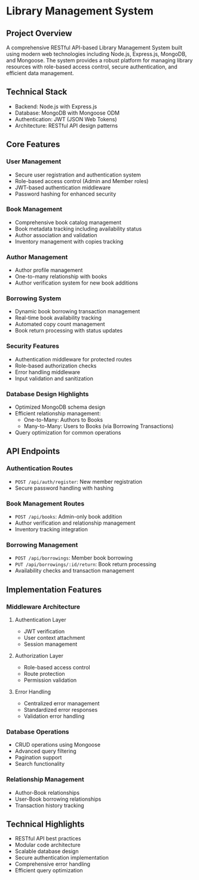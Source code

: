 # Library Management System

## Project Overview
A comprehensive RESTful API-based Library Management System built using modern web technologies including Node.js, Express.js, MongoDB, and Mongoose. The system provides a robust platform for managing library resources with role-based access control, secure authentication, and efficient data management.

## Technical Stack
- Backend: Node.js with Express.js
- Database: MongoDB with Mongoose ODM
- Authentication: JWT (JSON Web Tokens)
- Architecture: RESTful API design patterns

## Core Features

### User Management
- Secure user registration and authentication system
- Role-based access control (Admin and Member roles)
- JWT-based authentication middleware
- Password hashing for enhanced security

### Book Management
- Comprehensive book catalog management
- Book metadata tracking including availability status
- Author association and validation
- Inventory management with copies tracking

### Author Management
- Author profile management
- One-to-many relationship with books
- Author verification system for new book additions

### Borrowing System
- Dynamic book borrowing transaction management
- Real-time book availability tracking
- Automated copy count management
- Book return processing with status updates

### Security Features
- Authentication middleware for protected routes
- Role-based authorization checks
- Error handling middleware
- Input validation and sanitization

### Database Design Highlights
- Optimized MongoDB schema design
- Efficient relationship management:
  - One-to-Many: Authors to Books
  - Many-to-Many: Users to Books (via Borrowing Transactions)
- Query optimization for common operations

## API Endpoints

### Authentication Routes
- `POST /api/auth/register`: New member registration
- Secure password handling with hashing

### Book Management Routes
- `POST /api/books`: Admin-only book addition
- Author verification and relationship management
- Inventory tracking integration

### Borrowing Management
- `POST /api/borrowings`: Member book borrowing
- `PUT /api/borrowings/:id/return`: Book return processing
- Availability checks and transaction management

## Implementation Features

### Middleware Architecture
1. Authentication Layer
   - JWT verification
   - User context attachment
   - Session management

2. Authorization Layer
   - Role-based access control
   - Route protection
   - Permission validation

3. Error Handling
   - Centralized error management
   - Standardized error responses
   - Validation error handling

### Database Operations
- CRUD operations using Mongoose
- Advanced query filtering
- Pagination support
- Search functionality

### Relationship Management
- Author-Book relationships
- User-Book borrowing relationships
- Transaction history tracking

## Technical Highlights
- RESTful API best practices
- Modular code architecture
- Scalable database design
- Secure authentication implementation
- Comprehensive error handling
- Efficient query optimization

